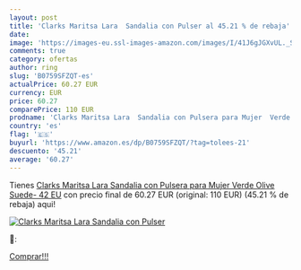 ```yaml
---
layout: post
title: 'Clarks Maritsa Lara  Sandalia con Pulser al 45.21 % de rebaja'
date: 
image: 'https://images-eu.ssl-images-amazon.com/images/I/41J6gJGXvUL._SL200_.jpg'
comments: true
category: ofertas
author: ring
slug: 'B0759SFZQT-es'
actualPrice: 60.27 EUR
currency: EUR
price: 60.27
comparePrice: 110 EUR
prodname: 'Clarks Maritsa Lara  Sandalia con Pulsera para Mujer  Verde  Olive Suede-   42 EU'
country: 'es'
flag: '🇪🇸'
buyurl: 'https://www.amazon.es/dp/B0759SFZQT/?tag=tolees-21'
descuento: '45.21'
average: '60.27'
---
```


Tienes [Clarks Maritsa Lara  Sandalia con Pulsera para Mujer  Verde  Olive Suede-   42 EU](https://www.amazon.es/dp/B0759SFZQT/?tag=tolees-21) con precio final de  60.27 EUR (original: 110 EUR) (45.21 %  de rebaja) aqui!

[![Clarks Maritsa Lara  Sandalia con Pulser](https://images-eu.ssl-images-amazon.com/images/I/41J6gJGXvUL._SL200_.jpg)](https://www.amazon.es/dp/B0759SFZQT/?tag=tolees-21)

🔎:


[Comprar!!!](https://www.amazon.es/dp/B0759SFZQT/?tag=tolees-21)
